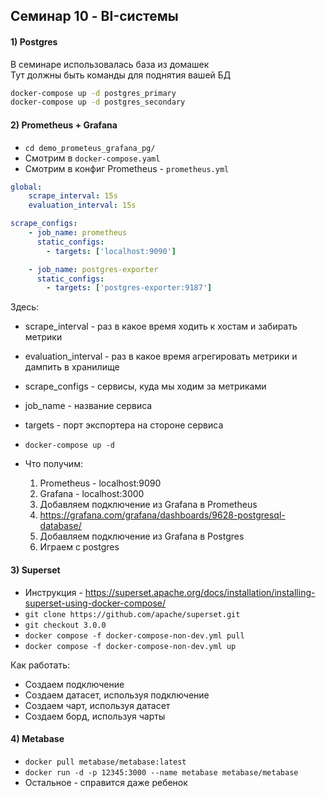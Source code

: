 ## Семинар 10 - BI-системы

#### 1) Postgres

В семинаре использовалась база из домашек<br>
Тут должны быть команды для поднятия вашей БД<br>
```bash
docker-compose up -d postgres_primary
docker-compose up -d postgres_secondary
```

#### 2) Prometheus + Grafana

- `cd demo_prometeus_grafana_pg/`
- Смотрим в `docker-compose.yaml`
- Смотрим в конфиг Prometheus - `prometheus.yml`<br>

```yaml
global:
    scrape_interval: 15s
    evaluation_interval: 15s

scrape_configs:
    - job_name: prometheus
      static_configs:
        - targets: ['localhost:9090']

    - job_name: postgres-exporter
      static_configs:
        - targets: ['postgres-exporter:9187']
```
Здесь:
- scrape_interval - раз в какое время ходить к хостам и забирать метрики
- evaluation_interval - раз в какое время агрегировать метрики и дампить в хранилище
- scrape_configs - сервисы, куда мы ходим за метриками
- job_name - название сервиса
- targets - порт экспортера на стороне сервиса

- `docker-compose up -d`

- Что получим:
    1) Prometheus - localhost:9090
    2) Grafana - localhost:3000
    3) Добавляем подключение из Grafana в Prometheus
    4) https://grafana.com/grafana/dashboards/9628-postgresql-database/
    5) Добавляем подключение из Grafana в Postgres
    4) Играем с postgres

#### 3) Superset

- Инструкция - https://superset.apache.org/docs/installation/installing-superset-using-docker-compose/
- `git clone https://github.com/apache/superset.git`
- `git checkout 3.0.0`
- `docker compose -f docker-compose-non-dev.yml pull`
- `docker compose -f docker-compose-non-dev.yml up`

Как работать:
- Создаем подключение
- Создаем датасет, используя подключение
- Создаем чарт, используя датасет
- Создаем борд, используя чарты


#### 4) Metabase

- `docker pull metabase/metabase:latest`
- `docker run -d -p 12345:3000 --name metabase metabase/metabase`
- Остальное - справится даже ребенок
